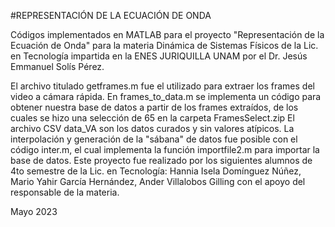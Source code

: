 #REPRESENTACIÓN DE LA ECUACIÓN DE ONDA

Códigos implementados en MATLAB para el proyecto "Representación de la Ecuación de Onda" para la materia Dinámica de Sistemas Físicos de la Lic. en Tecnología impartida en la ENES JURIQUILLA UNAM por el Dr. Jesús Emmanuel Solís Pérez.

El archivo titulado getframes.m fue el utilizado para extraer los frames del video a cámara rápida.
En frames_to_data.m se implementa un código para obtener nuestra base de datos a partir de los frames extraídos, de los cuales se hizo una selección de 65 en la carpeta FramesSelect.zip
El archivo CSV data_VA son los datos curados y sin valores atípicos.
La interpolación y generación de la "sábana" de datos fue posible con el código inter.m, el cual implementa la función importfile2.m para importar la base de datos.
Este proyecto fue realizado por los siguientes alumnos de 4to semestre de la Lic. en Tecnología: Hannia Isela Domínguez Núñez, Mario Yahir García Hernández, Ander Villalobos Gilling con el apoyo del responsable de la materia.

Mayo 2023
